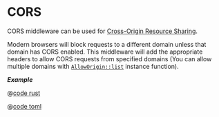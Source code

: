 # CORS

CORS middleware can be used for [Cross-Origin Resource Sharing](https://developer.mozilla.org/en-US/docs/Web/HTTP/CORS).

Modern browsers will block requests to a different domain unless that domain has CORS enabled. This middleware will add the appropriate headers to allow CORS requests from specified domains (You can allow multiple domains with [`AllowOrigin::list`] instance function).

_**Example**_

<CodeGroup>
  <CodeGroupItem title="main.rs" active>

@[code rust](../../../codes/cors/src/main.rs)

  </CodeGroupItem>
  <CodeGroupItem title="Cargo.toml">

@[code toml](../../../codes/cors/Cargo.toml)

  </CodeGroupItem>
</CodeGroup>

[`AllowOrigin::list`]: https://docs.rs/salvo-cors/0.64.0/salvo_cors/struct.AllowOrigin.html#method.list
